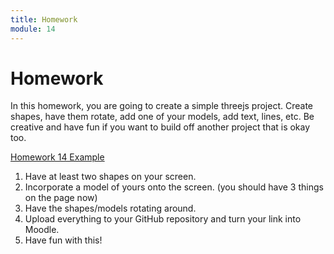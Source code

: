 ```yaml
---
title: Homework
module: 14
---
```


# Homework

In this homework, you are going to create a simple threejs project.  Create shapes, have them rotate, add one of your models, add text, lines, etc.  Be creative and have fun if you want to build off another project that is okay too.

<a href="https://github.com/Montana-Media-Arts/441-WebTech-Spring2024-Examples/tree/main/Week%2014" target="_blank">Homework 14 Example</a>

1. Have at least two shapes on your screen.
2. Incorporate a model of yours onto the screen. (you should have 3 things on the page now)
3. Have the shapes/models rotating around.
4. Upload everything to your GitHub repository and turn your link into Moodle.
5. Have fun with this!
